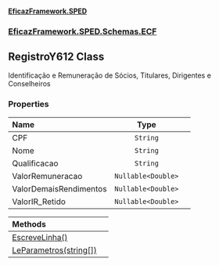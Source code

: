 #### [EficazFramework.SPED](EficazFrameworkSPED.md 'EficazFramework SPED')
### [EficazFramework.SPED.Schemas.ECF](EficazFramework.SPED.Schemas.ECF.md 'EficazFramework.SPED.Schemas.ECF')

## RegistroY612 Class

Identificação e Remuneração de Sócios, Titulares, Dirigentes e Conselheiros
### Properties

| Name | Type | |
| :--- | :---: | :--- |
| CPF | `String` |  |
| Nome | `String` |  |
| Qualificacao | `String` |  |
| ValorRemuneracao | `Nullable<Double>` |  |
| ValorDemaisRendimentos | `Nullable<Double>` |  |
| ValorIR_Retido | `Nullable<Double>` |  |

| Methods | |
| :--- | :--- |
| [EscreveLinha()](EficazFramework.SPED.Schemas.ECF/RegistroY612/EscreveLinha().md 'EficazFramework.SPED.Schemas.ECF.RegistroY612.EscreveLinha()') | |
| [LeParametros(string[])](EficazFramework.SPED.Schemas.ECF/RegistroY612/LeParametros(string[]).md 'EficazFramework.SPED.Schemas.ECF.RegistroY612.LeParametros(string[])') | |
